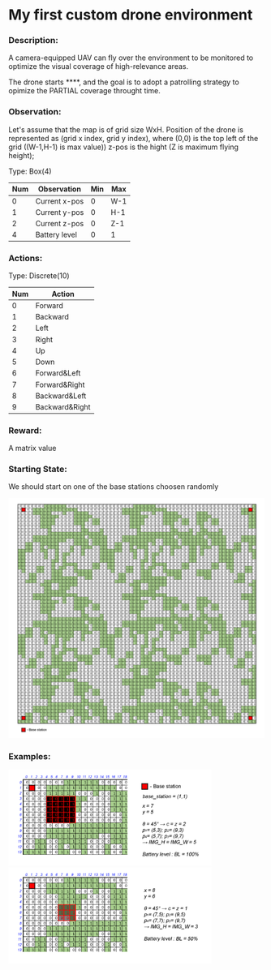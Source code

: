 # My first custom drone environment

### Description:
A camera-equipped UAV can fly over the environment to be monitored to optimize the visual coverage of high-relevance areas. 
        
The drone starts ****, and the goal is to adopt a patrolling strategy to opimize the PARTIAL coverage throught time.

### Observation:
     
Let's assume that the map is of grid size WxH. Position of the drone is represented as (grid x index, grid y index), where (0,0) is the top left of the grid ((W-1,H-1) is max value)) z-pos is the hight (Z is maximum flying height);
     
Type: Box(4)

Num |    Observation    |   Min   |    Max
----|-------------------|---------|-----------
0   |    Current x-pos  |    0    |    W-1
1   |    Current y-pos  |    0    |    H-1
2   |    Current z-pos  |    0    |    Z-1
4   |    Battery level  |    0    |     1

### Actions:

Type: Discrete(10)

Num  |  Action
-----|------------------
0    |  Forward
1    |  Backward
2    |  Left
3    |  Right
4    |  Up      
5    |  Down   
6    |  Forward&Left
7    |  Forward&Right 
8    |  Backward&Left
9    |  Backward&Right 

### Reward:

A matrix value   


### Starting State:
We should start on one of the base stations choosen randomly


<img src="https://github.com/AlinaKasiuk/my_drone_env_1/blob/main/examples/map.png" width="800">

### Examples:

<img src="https://github.com/AlinaKasiuk/my_drone_env_1/blob/main/examples/example_2.png" width="400">
<img src="https://github.com/AlinaKasiuk/my_drone_env_1/blob/main/examples/example_1.png" width="400">
